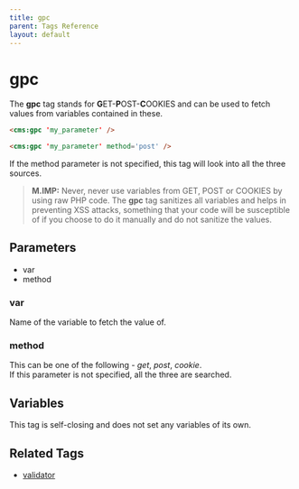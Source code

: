 ```yaml
---
title: gpc
parent: Tags Reference
layout: default
---
```


# gpc

The **gpc** tag stands for **G**ET-**P**OST-**C**OOKIES and can be used to fetch values from variables contained in these.

```html
<cms:gpc 'my_parameter' />
```

```html
<cms:gpc 'my_parameter' method='post' />
```

If the method parameter is not specified, this tag will look into all the three sources.

> **M.IMP:** Never, never use variables from GET, POST or COOKIES by using raw PHP code. The **gpc** tag sanitizes all variables and helps in preventing XSS attacks, something that your code will be susceptible of if you choose to do it manually and do not sanitize the values.

## Parameters

* var
* method

### var

Name of the variable to fetch the value of.

### method

This can be one of the following - _get_, _post_, _cookie_.<br/>
If this parameter is not specified, all the three are searched.

## Variables

This tag is self-closing and does not set any variables of its own.

## Related Tags

* [validator](./validator.html)
